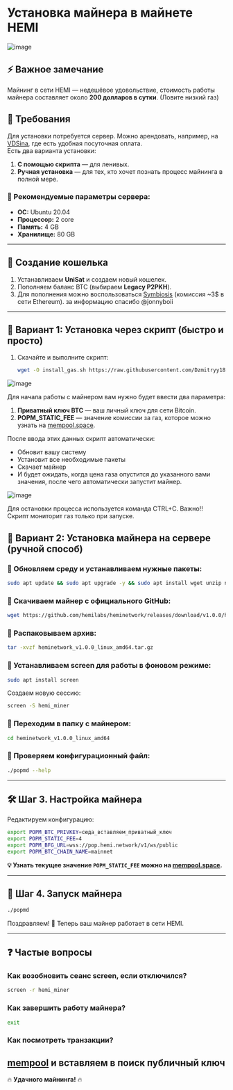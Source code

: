 # Установка майнера в майнете HEMI
![image](https://github.com/user-attachments/assets/a5f04dd4-2f30-4d51-93f1-7c71e7e6197d)

## ⚡ Важное замечание
Майнинг в сети HEMI — недешёвое удовольствие, стоимость работы майнера составляет около **200 долларов в сутки**. (Ловите низкий газ)

## 📌 Требования
Для установки потребуется сервер. Можно арендовать, например, на [VDSina](https://www.vdsina.com/?partner=dd4tc21l55), где есть удобная посуточная оплата.  
Есть два варианта установки:  
1. **С помощью скрипта** — для ленивых.   
2. **Ручная установка** — для тех, кто хочет познать процесс майнинга в полной мере. 

### 🔧 Рекомендуемые параметры сервера:
- **ОС:** Ubuntu 20.04  
- **Процессор:** 2 core  
- **Память:** 4 GB  
- **Хранилище:** 80 GB  

---

## 🚀 Создание кошелька

1. Устанавливаем **UniSat** и создаем новый кошелек.
2. Пополняем баланс BTC (выбираем **Legacy P2PKH**).
3. Для пополнения можно воспользоваться [Symbiosis](https://app.symbiosis.finance/) (комиссия ~3$ в сети Ethereum). за информацию спасибо @jonnyboii 

---
## 🔧 Вариант 1: Установка через скрипт (быстро и просто)

1. Скачайте и выполните скрипт:
   ```bash
   wget -O install_gas.sh https://raw.githubusercontent.com/Dzmitryy1812/Miner-POP-HEMI-mainnet-/refs/heads/main/install%2Bgas.sh && chmod +x install_gas.sh && ./install_gas.sh
![image](https://github.com/user-attachments/assets/96b322fd-3042-460a-87a6-4cab4fbaeab3)


Для начала работы с майнером вам нужно будет ввести два параметра:

1. **Приватный ключ BTC** — ваш личный ключ для сети Bitcoin.
2. **POPM_STATIC_FEE** — значение комиссии за газ, которое можно узнать на [mempool.space](https://mempool.space).

После ввода этих данных скрипт автоматически:
- Обновит вашу систему
- Установит все необходимые пакеты
- Скачает майнер
- И будет ожидать, когда цена газа опустится до указанного вами значения, после чего автоматически запустит майнер.
  
![image](https://github.com/user-attachments/assets/8c4d9e3b-0cca-46c6-bb1e-a6114a57edb4)


Для остановки процесса используется команда CTRL+C.
Важно!! Скрипт мониторит газ только при запуске. 
## 🔧 Вариант 2: Установка майнера на сервере (ручной способ)

### 🔹 Обновляем среду и устанавливаем нужные пакеты:
```sh
sudo apt update && sudo apt upgrade -y && sudo apt install wget unzip nano curl -y
```

### 🔹 Скачиваем майнер с официального GitHub:
```sh
wget https://github.com/hemilabs/heminetwork/releases/download/v1.0.0/heminetwork_v1.0.0_linux_amd64.tar.gz
```

### 🔹 Распаковываем архив:
```sh
tar -xvzf heminetwork_v1.0.0_linux_amd64.tar.gz
```

### 🔹 Устанавливаем **screen** для работы в фоновом режиме:
```sh
sudo apt install screen
```
Создаем новую сессию:
```sh
screen -S hemi_miner
```

### 🔹 Переходим в папку с майнером:
```sh
cd heminetwork_v1.0.0_linux_amd64
```

### 🔹 Проверяем конфигурационный файл:
```sh
./popmd --help
```

---

## 🛠️ Шаг 3. Настройка майнера

Редактируем конфигурацию:
```sh
export POPM_BTC_PRIVKEY=сюда_вставляем_приватный_ключ
export POPM_STATIC_FEE=4
export POPM_BFG_URL=wss://pop.hemi.network/v1/ws/public
export POPM_BTC_CHAIN_NAME=mainnet
```

**💡 Узнать текущее значение `POPM_STATIC_FEE` можно на [mempool.space](https://mempool.space).**

---

## 🚴 Шаг 4. Запуск майнера
```sh
./popmd
```

Поздравляем! 🎉 Теперь ваш майнер работает в сети HEMI.

---

## ❓ Частые вопросы

### Как возобновить сеанс screen, если отключился?
```sh
screen -r hemi_miner
```

### Как завершить работу майнера?
```sh
exit
```
### Как посмотреть транзакции?

[mempool](https://mempool.space)
и вставляем в поиск публичный ключ 
---

🔥 **Удачного майнинга!** 🔥


